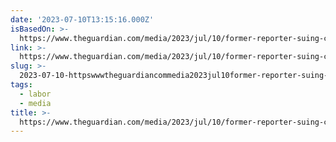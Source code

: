 ```yaml
---
date: '2023-07-10T13:15:16.000Z'
isBasedOn: >-
  https://www.theguardian.com/media/2023/jul/10/former-reporter-suing-cnn-for-unfair-dismissal-and-racial-discrimination
link: >-
  https://www.theguardian.com/media/2023/jul/10/former-reporter-suing-cnn-for-unfair-dismissal-and-racial-discrimination
slug: >-
  2023-07-10-httpswwwtheguardiancommedia2023jul10former-reporter-suing-cnn-for-unfair-dismissal-and-racial-discrimination
tags:
  - labor
  - media
title: >-
  https://www.theguardian.com/media/2023/jul/10/former-reporter-suing-cnn-for-unfair-dismissal-and-racial-discrimination
---
```


